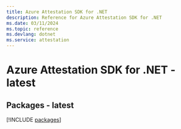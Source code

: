 ```yaml
---
title: Azure Attestation SDK for .NET
description: Reference for Azure Attestation SDK for .NET
ms.date: 03/11/2024
ms.topic: reference
ms.devlang: dotnet
ms.service: attestation
---
```

# Azure Attestation SDK for .NET - latest
## Packages - latest
[!INCLUDE [packages](attestation-index.md)]